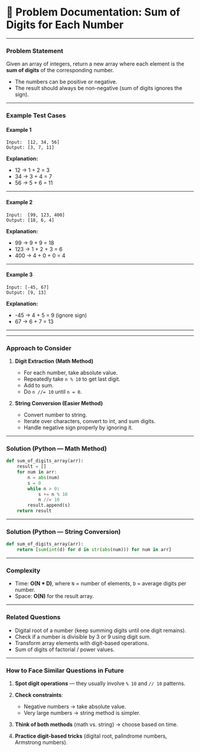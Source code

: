 # 📘 Problem Documentation: **Sum of Digits for Each Number**

---

### **Problem Statement**

Given an array of integers, return a new array where each element is the **sum of digits** of the corresponding number.

* The numbers can be positive or negative.
* The result should always be non-negative (sum of digits ignores the sign).

---

### **Example Test Cases**

#### Example 1

```
Input:  [12, 34, 56]
Output: [3, 7, 11]
```

**Explanation:**

* 12 → 1 + 2 = 3
* 34 → 3 + 4 = 7
* 56 → 5 + 6 = 11

---

#### Example 2

```
Input:  [99, 123, 400]
Output: [18, 6, 4]
```

**Explanation:**

* 99 → 9 + 9 = 18
* 123 → 1 + 2 + 3 = 6
* 400 → 4 + 0 + 0 = 4

---

#### Example 3

```
Input: [-45, 67]
Output: [9, 13]
```

**Explanation:**

* -45 → 4 + 5 = 9 (ignore sign)
* 67 → 6 + 7 = 13

---

---

### **Approach to Consider**

1. **Digit Extraction (Math Method)**

   * For each number, take absolute value.
   * Repeatedly take `n % 10` to get last digit.
   * Add to sum.
   * Do `n //= 10` until `n = 0`.

2. **String Conversion (Easier Method)**

   * Convert number to string.
   * Iterate over characters, convert to int, and sum digits.
   * Handle negative sign properly by ignoring it.

---

### **Solution (Python — Math Method)**

```python
def sum_of_digits_array(arr):
    result = []
    for num in arr:
        n = abs(num)
        s = 0
        while n > 0:
            s += n % 10
            n //= 10
        result.append(s)
    return result
```

---

### **Solution (Python — String Conversion)**

```python
def sum_of_digits_array(arr):
    return [sum(int(d) for d in str(abs(num))) for num in arr]
```

---

### **Complexity**

* Time: **O(N \* D)**, where `N` = number of elements, `D` = average digits per number.
* Space: **O(N)** for the result array.

---

### **Related Questions**

* Digital root of a number (keep summing digits until one digit remains).
* Check if a number is divisible by 3 or 9 using digit sum.
* Transform array elements with digit-based operations.
* Sum of digits of factorial / power values.

---

### **How to Face Similar Questions in Future**

1. **Spot digit operations** — they usually involve `% 10` and `// 10` patterns.
2. **Check constraints**:

   * Negative numbers → take absolute value.
   * Very large numbers → string method is simpler.
3. **Think of both methods** (math vs. string) → choose based on time.
4. **Practice digit-based tricks** (digital root, palindrome numbers, Armstrong numbers).

